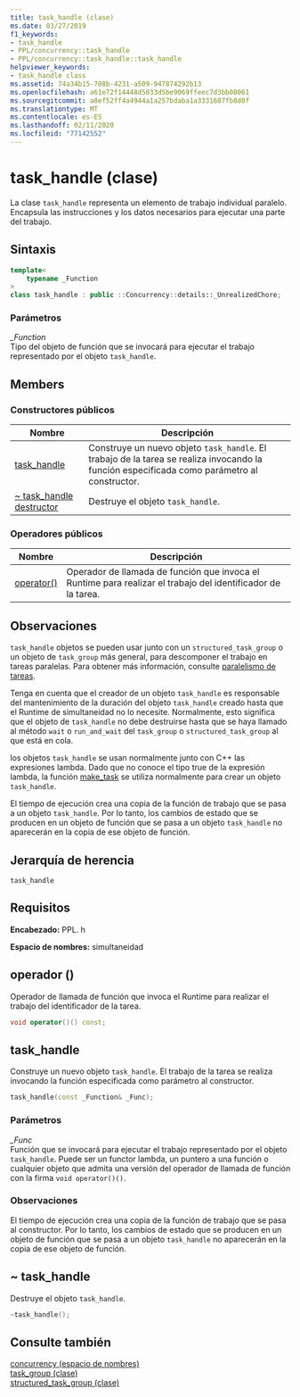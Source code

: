```yaml
---
title: task_handle (clase)
ms.date: 03/27/2019
f1_keywords:
- task_handle
- PPL/concurrency::task_handle
- PPL/concurrency::task_handle::task_handle
helpviewer_keywords:
- task_handle class
ms.assetid: 74a34b15-708b-4231-a509-947874292b13
ms.openlocfilehash: a61e72f14448d5033d5be9069ffeec7d3bb08061
ms.sourcegitcommit: a8ef52ff4a4944a1a257bdaba1a3331607fb8d0f
ms.translationtype: MT
ms.contentlocale: es-ES
ms.lasthandoff: 02/11/2020
ms.locfileid: "77142552"
---
```

# <a name="task_handle-class"></a>task_handle (clase)

La clase `task_handle` representa un elemento de trabajo individual paralelo. Encapsula las instrucciones y los datos necesarios para ejecutar una parte del trabajo.

## <a name="syntax"></a>Sintaxis

```cpp
template<
    typename _Function
>
class task_handle : public ::Concurrency::details::_UnrealizedChore;
```

### <a name="parameters"></a>Parámetros

*_Function*<br/>
Tipo del objeto de función que se invocará para ejecutar el trabajo representado por el objeto `task_handle`.

## <a name="members"></a>Members

### <a name="public-constructors"></a>Constructores públicos

|Nombre|Descripción|
|----------|-----------------|
|[task_handle](#task_handle)|Construye un nuevo objeto `task_handle`. El trabajo de la tarea se realiza invocando la función especificada como parámetro al constructor.|
|[~ task_handle destructor](#dtor)|Destruye el objeto `task_handle`.|

### <a name="public-operators"></a>Operadores públicos

|Nombre|Descripción|
|----------|-----------------|
|[operator()](#task_handle__operator_call)|Operador de llamada de función que invoca el Runtime para realizar el trabajo del identificador de la tarea.|

## <a name="remarks"></a>Observaciones

`task_handle` objetos se pueden usar junto con un `structured_task_group` o un objeto de `task_group` más general, para descomponer el trabajo en tareas paralelas. Para obtener más información, consulte [paralelismo de tareas](../../../parallel/concrt/task-parallelism-concurrency-runtime.md).

Tenga en cuenta que el creador de un objeto `task_handle` es responsable del mantenimiento de la duración del objeto `task_handle` creado hasta que el Runtime de simultaneidad no lo necesite. Normalmente, esto significa que el objeto de `task_handle` no debe destruirse hasta que se haya llamado al método `wait` o `run_and_wait` del `task_group` o `structured_task_group` al que está en cola.

los objetos `task_handle` se usan normalmente junto con C++ las expresiones lambda. Dado que no conoce el tipo true de la expresión lambda, la función [make_task](concurrency-namespace-functions.md#make_task) se utiliza normalmente para crear un objeto `task_handle`.

El tiempo de ejecución crea una copia de la función de trabajo que se pasa a un objeto `task_handle`. Por lo tanto, los cambios de estado que se producen en un objeto de función que se pasa a un objeto `task_handle` no aparecerán en la copia de ese objeto de función.

## <a name="inheritance-hierarchy"></a>Jerarquía de herencia

`task_handle`

## <a name="requirements"></a>Requisitos

**Encabezado:** PPL. h

**Espacio de nombres:** simultaneidad

## <a name="task_handle__operator_call"></a>operador ()

Operador de llamada de función que invoca el Runtime para realizar el trabajo del identificador de la tarea.

```cpp
void operator()() const;
```

## <a name="task_handle"></a>task_handle

Construye un nuevo objeto `task_handle`. El trabajo de la tarea se realiza invocando la función especificada como parámetro al constructor.

```cpp
task_handle(const _Function& _Func);
```

### <a name="parameters"></a>Parámetros

*_Func*<br/>
Función que se invocará para ejecutar el trabajo representado por el objeto `task_handle`. Puede ser un functor lambda, un puntero a una función o cualquier objeto que admita una versión del operador de llamada de función con la firma `void operator()()`.

### <a name="remarks"></a>Observaciones

El tiempo de ejecución crea una copia de la función de trabajo que se pasa al constructor. Por lo tanto, los cambios de estado que se producen en un objeto de función que se pasa a un objeto `task_handle` no aparecerán en la copia de ese objeto de función.

## <a name="dtor"></a>~ task_handle

Destruye el objeto `task_handle`.

```cpp
~task_handle();
```

## <a name="see-also"></a>Consulte también

[concurrency (espacio de nombres)](concurrency-namespace.md)<br/>
[task_group (clase)](task-group-class.md)<br/>
[structured_task_group (clase)](structured-task-group-class.md)
